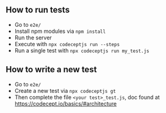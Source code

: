 ## How to run tests

- Go to `e2e/`
- Install npm modules via `npm install`
- Run the server
- Execute with `npx codeceptjs run --steps`
- Run a single test with `npx codeceptjs run my_test.js`

## How to write a new test

- Go to `e2e/`
- Create a new test via `npx codeceptjs gt`
- Then complete the file `<your test>_test.js`, doc found at https://codecept.io/basics/#architecture